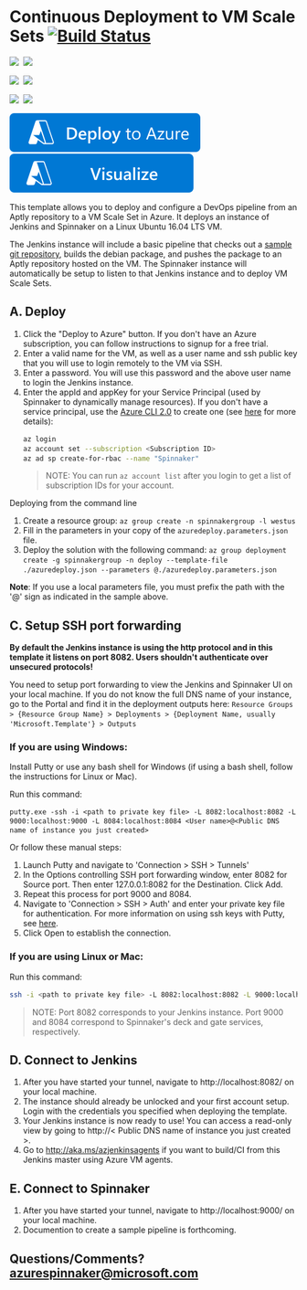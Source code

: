 # Continuous Deployment to VM Scale Sets [![Build Status](http://devops-ci.westcentralus.cloudapp.azure.com/job/qs/job/301-jenkins-aptly-spinnaker-vmss/badge/icon)](http://devops-ci.westcentralus.cloudapp.azure.com/blue/organizations/jenkins/qs%2F301-jenkins-aptly-spinnaker-vmss/activity)

<IMG SRC="https://azurequickstartsservice.blob.core.windows.net/badges/301-jenkins-aptly-spinnaker-vmss/PublicLastTestDate.svg" />&nbsp;
<IMG SRC="https://azurequickstartsservice.blob.core.windows.net/badges/301-jenkins-aptly-spinnaker-vmss/PublicDeployment.svg" />&nbsp;

<IMG SRC="https://azurequickstartsservice.blob.core.windows.net/badges/301-jenkins-aptly-spinnaker-vmss/FairfaxLastTestDate.svg" />&nbsp;
<IMG SRC="https://azurequickstartsservice.blob.core.windows.net/badges/301-jenkins-aptly-spinnaker-vmss/FairfaxDeployment.svg" />&nbsp;

<IMG SRC="https://azurequickstartsservice.blob.core.windows.net/badges/301-jenkins-aptly-spinnaker-vmss/BestPracticeResult.svg" />&nbsp;
<IMG SRC="https://azurequickstartsservice.blob.core.windows.net/badges/301-jenkins-aptly-spinnaker-vmss/CredScanResult.svg" />&nbsp;

<a href="https://portal.azure.com/#create/Microsoft.Template/uri/https%3A%2F%2Fraw.githubusercontent.com%2Fazure%2Fazure-quickstart-templates%2Fmaster%2F301-jenkins-aptly-spinnaker-vmss%2Fazuredeploy.json" target="_blank">
  <img src="https://raw.githubusercontent.com/Azure/azure-quickstart-templates/master/1-CONTRIBUTION-GUIDE/images/deploytoazure.svg"/>
</a>
<a href="http://armviz.io/#/?load=https%3A%2F%2Fraw.githubusercontent.com%2Fazure%2Fazure-quickstart-templates%2Fmaster%2F301-jenkins-aptly-spinnaker-vmss%2Fazuredeploy.json" target="_blank">
  <img src="https://raw.githubusercontent.com/Azure/azure-quickstart-templates/master/1-CONTRIBUTION-GUIDE/images/visualizebutton.svg"/>
</a>

This template allows you to deploy and configure a DevOps pipeline from an Aptly repository to a VM Scale Set in Azure. It deploys an instance of Jenkins and Spinnaker on a Linux Ubuntu 16.04 LTS VM.

The Jenkins instance will include a basic pipeline that checks out a [sample git repository](https://github.com/azure-devops/hello-karyon-rxnetty.git), builds the debian package, and pushes the package to an Aptly repository hosted on the VM. The Spinnaker instance will automatically be setup to listen to that Jenkins instance and to deploy VM Scale Sets.

## A. Deploy
1. Click the "Deploy to Azure" button. If you don't have an Azure subscription, you can follow instructions to signup for a free trial.
1. Enter a valid name for the VM, as well as a user name and ssh public key that you will use to login remotely to the VM via SSH.
1. Enter a password. You will use this password and the above user name to login the Jenkins instance.
1. Enter the appId and appKey for your Service Principal (used by Spinnaker to dynamically manage resources). If you don't have a service principal, use the [Azure CLI 2.0](https://docs.microsoft.com/cli/azure/install-azure-cli) to create one (see [here](https://docs.microsoft.com/cli/azure/create-an-azure-service-principal-azure-cli?toc=%2fazure%2fazure-resource-manager%2ftoc.json) for more details):
    ```bash
    az login
    az account set --subscription <Subscription ID>
    az ad sp create-for-rbac --name "Spinnaker"
    ```
    > NOTE: You can run `az account list` after you login to get a list of subscription IDs for your account.

Deploying from the command line

1. Create a resource group: 
` az group create -n spinnakergroup -l westus `
1. Fill in the parameters in your copy of the ` azuredeploy.parameters.json ` file.
1. Deploy the solution with the following command: 
` az group deployment create -g spinnakergroup -n deploy --template-file ./azuredeploy.json --parameters @./azuredeploy.parameters.json `

**Note**: If you use a local parameters file, you must prefix the path with the '@' sign as indicated in the sample above.

## C. Setup SSH port forwarding
**By default the Jenkins instance is using the http protocol and in this template it listens on port 8082. Users shouldn't authenticate over unsecured protocols!**

You need to setup port forwarding to view the Jenkins and Spinnaker UI on your local machine. If you do not know the full DNS name of your instance, go to the Portal and find it in the deployment outputs here: `Resource Groups > {Resource Group Name} > Deployments > {Deployment Name, usually 'Microsoft.Template'} > Outputs`

### If you are using Windows:
Install Putty or use any bash shell for Windows (if using a bash shell, follow the instructions for Linux or Mac).

Run this command:
```
putty.exe -ssh -i <path to private key file> -L 8082:localhost:8082 -L 9000:localhost:9000 -L 8084:localhost:8084 <User name>@<Public DNS name of instance you just created>
```

Or follow these manual steps:
1. Launch Putty and navigate to 'Connection > SSH > Tunnels'
1. In the Options controlling SSH port forwarding window, enter 8082 for Source port. Then enter 127.0.0.1:8082 for the Destination. Click Add.
1. Repeat this process for port 9000 and 8084.
1. Navigate to 'Connection > SSH > Auth' and enter your private key file for authentication. For more information on using ssh keys with Putty, see [here](https://docs.microsoft.com/azure/virtual-machines/virtual-machines-linux-ssh-from-windows#create-a-private-key-for-putty).
1. Click Open to establish the connection.

### If you are using Linux or Mac:
Run this command:
```bash
ssh -i <path to private key file> -L 8082:localhost:8082 -L 9000:localhost:9000 -L 8084:localhost:8084 <User name>@<Public DNS name of instance you just created>
```
> NOTE: Port 8082 corresponds to your Jenkins instance. Port 9000 and 8084 correspond to Spinnaker's deck and gate services, respectively.

## D. Connect to Jenkins

1. After you have started your tunnel, navigate to http://localhost:8082/ on your local machine.
1. The instance should already be unlocked and your first account setup. Login with the credentials you specified when deploying the template.
1. Your Jenkins instance is now ready to use! You can access a read-only view by going to http://< Public DNS name of instance you just created >.
1. Go to http://aka.ms/azjenkinsagents if you want to build/CI from this Jenkins master using Azure VM agents.

## E. Connect to Spinnaker 

1. After you have started your tunnel, navigate to http://localhost:9000/ on your local machine.
1. Documention to create a sample pipeline is forthcoming.

## Questions/Comments? azurespinnaker@microsoft.com

